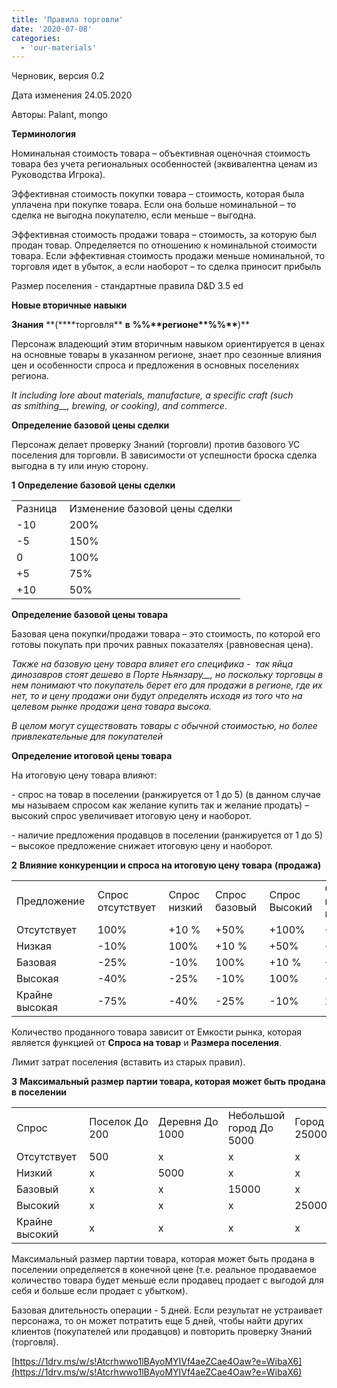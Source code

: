 ```yaml
---
title: 'Правила торговли'
date: '2020-07-08'
categories:
  - 'our-materials'
---
```


Черновик, версия 0.2

Дата изменения 24.05.2020

Авторы: Palant, mongo

**Терминология**

Номинальная стоимость товара – объективная оценочная стоимость товара без учета региональных особенностей (эквивалентна ценам из Руководства Игрока).

Эффективная стоимость покупки товара – стоимость, которая была уплачена при покупке товара. Если она больше номинальной – то сделка не выгодна покупателю, если меньше – выгодна.

Эффективная стоимость продажи товара – стоимость, за которую был продан товар. Определяется по отношению к номинальной стоимости товара. Если эффективная стоимость продажи меньше номинальной, то торговля идет в убыток, а если наоборот – то сделка приносит прибыль

Размер поселения - стандартные правила D&D 3.5 ed

**Новые вторичные навыки**

**Знания** **(\*\***торговля\*\* **в** **%%\*\***регионе\***\*%%\*\***)\*\*

Персонаж владеющий этим вторичным навыком ориентируется в ценах на основные товары в указанном регионе, знает про сезонные влияния цен и особенности спроса и предложения в основных поселениях региона.

*It* *including* *lore about materials, manufacture, a specific craft (such as* *smithing\_\_, brewing, or cooking), and commerce*.

**Определение базовой цены сделки**

Персонаж делает проверку Знаний (торговли) против базового УС поселения для торговли. В зависимости от успешности броска сделка выгодна в ту или иную сторону.

**1** **Определение базовой цены сделки**

<table><tbody><tr><td>Разница&nbsp;</td><td>Изменение&nbsp;базовой цены сделки&nbsp;</td></tr><tr><td>-10&nbsp;</td><td>200%&nbsp;</td></tr><tr><td>-5&nbsp;</td><td>150%&nbsp;</td></tr><tr><td>0&nbsp;</td><td>100%&nbsp;</td></tr><tr><td>+5&nbsp;</td><td>75%&nbsp;</td></tr><tr><td>+10&nbsp;</td><td>50%&nbsp;</td></tr></tbody></table>

**Определение базовой цены товара**

Базовая цена покупки/продажи товара – это стоимость, по которой его готовы покупать при прочих равных показателях (равновесная цена).

*Также на базовую цену товара влияет его специфика -  так яйца динозавров стоят дешево в Порте* *Ньянзару\_\_, но поскольку торговцы в нем понимают что покупатель берет его для продажи в регионе, где их нет, то и цену продажи они будут определять исходя из того что на целевом рынке продажи цена товара высока.*

_В целом могут существовать товары с обычной стоимостью, но более привлекательные для покупателей_

**Определение итоговой цены товара**

На итоговую цену товара влияют:

\- спрос на товар в поселении (ранжируется от 1 до 5) (в данном случае мы называем спросом как желание купить так и желание продать) – высокий спрос увеличивает итоговую цену и наоборот.

\- наличие предложения продавцов в поселении (ранжируется от 1 до 5) – высокое предложение снижает итоговую цену и наоборот.

**2** **Влияние конкуренции и спроса на итоговую цену товара** **(продажа)**

<table><tbody><tr><td>Предложение&nbsp;</td><td>Спрос отсутствует&nbsp;</td><td>Спрос низкий&nbsp;</td><td>Спрос базовый&nbsp;</td><td>Спрос Высокий&nbsp;</td><td>Спрос крайне высокий&nbsp;</td></tr><tr><td>Отсутствует&nbsp;</td><td>100%&nbsp;</td><td>+10 %&nbsp;</td><td>+50%&nbsp;</td><td>+100%&nbsp;</td><td>+200%&nbsp;</td></tr><tr><td>Низкая&nbsp;</td><td>-10%&nbsp;</td><td>100%&nbsp;</td><td>+10 %&nbsp;</td><td>+50%&nbsp;</td><td>+100%&nbsp;</td></tr><tr><td>Базовая&nbsp;</td><td>-25%&nbsp;</td><td>-10%&nbsp;</td><td>100%&nbsp;</td><td>+10 %&nbsp;</td><td>+50%&nbsp;</td></tr><tr><td>Высокая&nbsp;</td><td>-40%&nbsp;</td><td>-25%&nbsp;</td><td>-10%&nbsp;</td><td>100%&nbsp;</td><td>+10%&nbsp;</td></tr><tr><td>Крайне высокая&nbsp;</td><td>-75%&nbsp;</td><td>-40%&nbsp;</td><td>-25%&nbsp;</td><td>-10%&nbsp;</td><td>100%&nbsp;</td></tr></tbody></table>

Количество проданного товара зависит от Емкости рынка, которая является функцией от **Спроса на товар** и **Размера поселения**.

Лимит затрат поселения (вставить из старых правил).

**3** **Максимальный размер партии товара, которая может быть продана в поселении**

<table><tbody><tr><td>Спрос&nbsp;</td><td>Поселок&nbsp;До 200&nbsp;</td><td>Деревня&nbsp;До 1000&nbsp;</td><td>Небольшой город&nbsp;До 5000&nbsp;</td><td>Город&nbsp;До 25000&nbsp;</td><td>Мегаполис&nbsp;Больше 25000&nbsp;</td></tr><tr><td>Отсутствует&nbsp;</td><td>500&nbsp;</td><td>х&nbsp;</td><td>х&nbsp;</td><td>х&nbsp;</td><td>х&nbsp;</td></tr><tr><td>Низкий&nbsp;</td><td>х&nbsp;</td><td>5000&nbsp;</td><td>х&nbsp;</td><td>х&nbsp;</td><td>х&nbsp;</td></tr><tr><td>Базовый&nbsp;</td><td>х&nbsp;</td><td>х&nbsp;</td><td>15000&nbsp;</td><td>х&nbsp;</td><td>х&nbsp;</td></tr><tr><td>Высокий&nbsp;</td><td>х&nbsp;</td><td>х&nbsp;</td><td>х&nbsp;</td><td>25000&nbsp;</td><td>х&nbsp;</td></tr><tr><td>Крайне высокий&nbsp;</td><td>х&nbsp;</td><td>х&nbsp;</td><td>х&nbsp;</td><td>х&nbsp;</td><td>50000&nbsp;</td></tr></tbody></table>

Максимальный размер партии товара, которая может быть продана в поселении определяется в конечной цене (т.е. реальное продаваемое количество товара будет меньше если продавец продает с выгодой для себя и больше если продает с убытком).

Базовая длительность операции - 5 дней. Если результат не устраивает персонажа, то он может потратить еще 5 дней, чтобы найти других клиентов (покупателей или продавцов) и повторить проверку Знаний (торговля).

[https://1drv.ms/w/s!Atcrhwwo1lBAyoMYIVf4aeZCae4Oaw?e=WibaX6](https://1drv.ms/w/s!Atcrhwwo1lBAyoMYIVf4aeZCae4Oaw?e=WibaX6)
